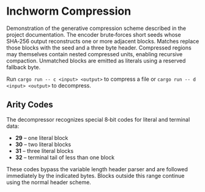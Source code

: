 # Inchworm Compression

Demonstration of the generative compression scheme described in the project
documentation. The encoder brute‑forces short seeds whose SHA‑256 output
reconstructs one or more adjacent blocks. Matches replace those blocks with the
seed and a three byte header. Compressed regions may themselves contain nested
compressed units, enabling recursive compaction. Unmatched blocks are emitted as
literals using a reserved fallback byte.

Run `cargo run -- c <input> <output>` to compress a file or `cargo run -- d
<input> <output>` to decompress.

## Arity Codes

The decompressor recognizes special 8‑bit codes for literal and terminal data:

* **29** – one literal block
* **30** – two literal blocks
* **31** – three literal blocks
* **32** – terminal tail of less than one block

These codes bypass the variable length header parser and are followed
immediately by the indicated bytes. Blocks outside this range continue
using the normal header scheme.
